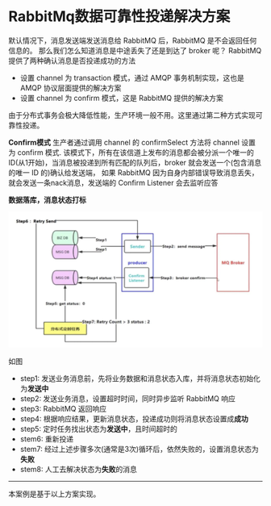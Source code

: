 # RabbitMq数据可靠性投递解决方案

默认情况下，消息发送端发送消息给 RabbitMQ 后，RabbitMQ 是不会返回任何信息的。
那么我们怎么知道消息是中途丢失了还是到达了 broker 呢？
RabbitMQ 提供了两种确认消息是否投递成功的方法

* 设置 channel 为 transaction 模式，通过 AMQP 事务机制实现，这也是 AMQP 协议层面提供的解决方案
* 设置 channel 为 confirm 模式，这是 RabbitMQ 提供的解决方案

由于分布式事务会极大降低性能，生产环境一般不用。这里通过第二种方式实现可靠性投递。

**Confirm模式**
生产者通过调用 channel 的 confirmSelect 方法将 channel 设置为 confirm 模式. 该模式下，所有在该信道上发布的消息都会被分派一个唯一的ID(从1开始)，当消息被投递到所有匹配的队列后，broker 就会发送一个(包含消息的唯一 ID 的)确认给发送端，
如果 RabbitMQ 因为自身内部错误导致消息丢失，就会发送一条nack消息，发送端的 Confirm Listener 会去监听应答



**数据落库，消息状态打标**

<img src="./png/image-20201120110721703.png" alt="image-20201120110721703" style="zoom:50%;" />

如图

- step1: 发送业务消息前，先将业务数据和消息状态入库，并将消息状态初始化为**发送中**
- step2: 发送业务消息，设置超时时间，同时异步监听 RabbitMQ 响应
- step3: RabbitMQ 返回响应
- step4: 根据响应结果，更新消息状态，投递成功则将消息状态设置成**成功**
- step5: 定时任务找出状态为**发送中**，且时间超时的
- stem6: 重新投递
- stem7: 经过上述步骤多次(通常是3次)循环后，依然失败的，设置消息状态为**失败**
- stem8: 人工去解决状态为**失败**的消息

----

本案例是基于以上方案实现。

